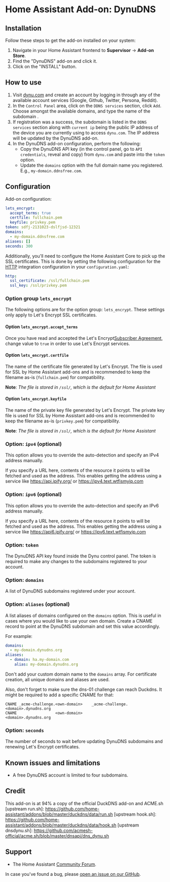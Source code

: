 # Home Assistant Add-on: DynuDNS

## Installation

Follow these steps to get the add-on installed on your system:

1. Navigate in your Home Assistant frontend to **Supervisor** -> **Add-on Store**.
2. Find the "DynuDNS" add-on and click it.
3. Click on the "INSTALL" button.

## How to use

1. Visit [dynu.com](https://www.dynu.com) and create an account by logging in through any of the available account services (Google, Github, Twitter, Persona, Reddit).
2. In the `Control Panel` area, click on the `DDNS services` section, click `Add`. Choose amongst the available domains, and type the name of the subdomain .
3. If registration was a success, the subdomain is listed in the `DDNS services` section along with `current ip` being the public IP address of the device you are currently using to access `dynu.com`. The IP address will be updated by the DynuDNS add-on.
4. In the DynuDNS add-on configuration, perform the following:
    - Copy the DynuDNS API key (in the control panel, go to `API credentials`, reveal and copy) from `dynu.com` and paste into the `token` option.
    - Update the `domains` option with the full domain name you registered. E.g., `my-domain.ddnsfree.com`.

## Configuration

Add-on configuration:

```yaml
lets_encrypt:
  accept_terms: true
  certfile: fullchain.pem
  keyfile: privkey.pem
token: sdfj-2131023-dslfjsd-12321
domains:
  - my-domain.ddnsfree.com
aliases: []
seconds: 300
```

Additionally, you'll need to configure the Home Assistant Core to pick up the SSL certificates. This is done by setting the following configuration for the [HTTP][HTTP] integration configuration in your `configuration.yaml`:

```yaml
http:
  ssl_certificate: /ssl/fullchain.pem
  ssl_key: /ssl/privkey.pem
```

### Option group `lets_encrypt`

The following options are for the option group: `lets_encrypt`. These settings
only apply to Let's Encrypt SSL certificates.

#### Option `lets_encrypt.accept_terms`

Once you have read and accepted the Let's Encrypt[Subscriber Agreement](https://letsencrypt.org/repository/), change value to `true` in order to use Let's Encrypt services.

#### Option `lets_encrypt.certfile`

The name of the certificate file generated by Let's Encrypt. The file is used for SSL by Home Assistant add-ons and is recommended to keep the filename as-is (`fullchain.pem`) for compatibility.

**Note**: _The file is stored in `/ssl/`, which is the default for Home Assistant_

#### Option `lets_encrypt.keyfile`

The name of the private key file generated by Let's Encrypt. The private key file is used for SSL by Home Assistant add-ons and is recommended to keep the filename as-is (`privkey.pem`) for compatibility.

**Note**: _The file is stored in `/ssl/`, which is the default for Home Assistant_

### Option: `ipv4` (optional)

This option allows you to override the auto-detection and specify an
IPv4 address manually.

If you specify a URL here, contents of the resource it points to will be
fetched and used as the address. This enables getting the address using
a service like https://api.ipify.org/ or https://ipv4.text.wtfismyip.com

### Option: `ipv6` (optional)

This option allows you to override the auto-detection and specify an
IPv6 address manually.

If you specify a URL here, contents of the resource it points to will be
fetched and used as the address. This enables getting the address using
a service like https://api6.ipify.org/ or https://ipv6.text.wtfismyip.com

### Option: `token`

The DynuDNS API key found inside the Dynu control panel. The token is required to make any changes to the subdomains registered to your account.

### Option: `domains`

A list of DynuDNS subdomains registered under your account.

### Option: `aliases` (optional)

A list aliases of domains configured on the `domains` option.
This is useful in cases where you would like to use your own domain.
Create a CNAME record to point at the DynuDNS subdomain and set this value accordingly.

For example:

```yaml
domains:
  - my-domain.dynudns.org
aliases:
  - domain: ha.my-domain.com
    alias: my-domain.dynudns.org
```

Don't add your custom domain name to the `domains` array. For certificate creation, all unique domains and aliases are used.

Also, don't forget to make sure the dns-01 challenge can reach Duckdns. It might be required to add a specific CNAME for that:

```
CNAME _acme-challenge.<own-domain>    _acme-challenge.<domain>.dynudns.org
CNAME                 <own-domain>                    <domain>.dynudns.org
```

### Option: `seconds`

The number of seconds to wait before updating DynuDNS subdomains and renewing Let's Encrypt certificates.

## Known issues and limitations

- A free DynuDNS account is limited to four subdomains.

## Credit

This add-on is at 94% a copy of the official DuckDNS add-on and ACME.sh
[upstream run.sh]: https://github.com/home-assistant/addons/blob/master/duckdns/data/run.sh
[upstream hook.sh]: https://github.com/home-assistant/addons/blob/master/duckdns/data/hook.sh
[upstream dnsdynu.sh]: https://github.com/acmesh-official/acme.sh/blob/master/dnsapi/dns_dynu.sh

## Support

- The Home Assistant [Community Forum][forum].

In case you've found a bug, please [open an issue on our GitHub][issue].

[forum]: https://community.home-assistant.io
[issue]: https://github.com/koying/ha-addons/issues
[dynudns]: https://www.dynudns.org
[dynudns-faq]: https://www.dynu.com/FAQ/Dynamic-DNS-Service
[HTTP]: https://www.home-assistant.io/integrations/http/
